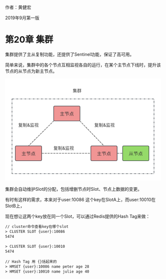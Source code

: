 作者：黄健宏

2019年9月第一版



# 第20章 集群

集群提供了主从复制功能，还提供了Sentinel功能，保证了高可用。

简单来说，集群中的各个节点互相监视各自的运行，在某个主节点下线时，提升该节点的从节点为新主节点。

![redis_clulster_2](images/redis_clulster_2.png)

集群会自动维护Slot的分配，包括增删节点时Slot、节点上数据的变更。

有时有这样的需求，本来对于user:10086 这个key在SlotA上，而user:10010在SlotB上，

现在想让这两个key放在同一个Slot，可以通过Redis提供的Hash Tag来做：

```shell
// cluster命令查看key在哪个slot
> CLUSTER SLOT {user}:10086
5474

> CLUSTER SLOT {user}:10010
5474

// Hash Tag 用 {}括起来的
> HMSET {user}:10086 name peter age 28
> HMSET {user}:10010 name julie age 40
```

